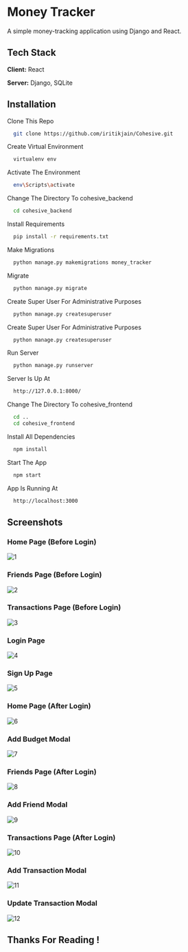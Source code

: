 
# Money Tracker

A simple money-tracking application using Django and React. 


## Tech Stack

**Client:** React

**Server:** Django, SQLite 


## Installation

Clone This Repo

```bash
  git clone https://github.com/iritikjain/Cohesive.git
```

Create Virtual Environment

```bash
  virtualenv env
```

Activate The Environment

```bash
  env\Scripts\activate
```

Change The Directory To cohesive_backend

```bash
  cd cohesive_backend 
```

Install Requirements

```bash
  pip install -r requirements.txt
```

Make Migrations

```bash
  python manage.py makemigrations money_tracker
```

Migrate

```bash
  python manage.py migrate
```

Create Super User For Administrative Purposes

```bash
  python manage.py createsuperuser
```

Create Super User For Administrative Purposes

```bash
  python manage.py createsuperuser
```

Run Server

```bash
  python manage.py runserver   
```

Server Is Up At 

```bash
  http://127.0.0.1:8000/
```

Change The Directory To cohesive_frontend

```bash
  cd ..
  cd cohesive_frontend
```

Install All Dependencies

```bash
  npm install
```

Start The App

```bash
  npm start
```

App Is Running At 

```bash
  http://localhost:3000
```

## Screenshots

### Home Page (Before Login)
![1](https://user-images.githubusercontent.com/85997443/211233143-354c44fb-c0f8-44f7-928f-59ddd2b5e1aa.png)
### Friends Page (Before Login)
![2](https://user-images.githubusercontent.com/85997443/211233398-d88bc63c-8ade-4173-8c68-b8fd06afbe7e.png)
### Transactions Page (Before Login)
![3](https://user-images.githubusercontent.com/85997443/211233397-a437459e-727a-45b3-a249-eafc73f018e9.png)
### Login Page
![4](https://user-images.githubusercontent.com/85997443/211233396-a997fd8f-8a99-40b1-9b18-d81bbe5147b6.png)
### Sign Up Page
![5](https://user-images.githubusercontent.com/85997443/211233391-ad9fb0da-dfbf-4b72-9616-1fdc681bbfd2.png)
### Home Page (After Login)
![6](https://user-images.githubusercontent.com/85997443/211233408-dede23a2-b00a-4fd0-8526-78e24b2f8d46.png)
### Add Budget Modal
![7](https://user-images.githubusercontent.com/85997443/211233407-f6ab5f75-cc40-49da-a9e7-2e39fafb0509.png)
### Friends Page (After Login)
![8](https://user-images.githubusercontent.com/85997443/211233406-b48c7f1f-f4d7-4ef4-beed-01e713f08fd2.png)
### Add Friend Modal
![9](https://user-images.githubusercontent.com/85997443/211233405-b7eaef11-b5cf-4ae4-adb1-47a1fd0a4b70.png)
### Transactions Page (After Login)
![10](https://user-images.githubusercontent.com/85997443/211233403-76da8f2b-c9b2-4b52-8b3b-3e750cf4f2ea.png)
### Add Transaction Modal
![11](https://user-images.githubusercontent.com/85997443/211233401-73268c86-18db-4f3d-9ca2-4a6c41bd6ea0.png)
### Update Transaction Modal
![12](https://user-images.githubusercontent.com/85997443/211233399-10aa82bf-4f3d-4fb5-b88f-7f16a7755666.png)

## Thanks For Reading !
